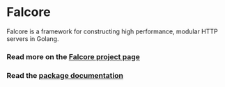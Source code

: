 # Falcore

Falcore is a framework for constructing high performance, modular HTTP servers in Golang.

### Read more on the [Falcore project page](http://fitstar.github.io/falcore)

### Read the [package documentation](http://godoc.org/github.com/fitstar/falcore)
